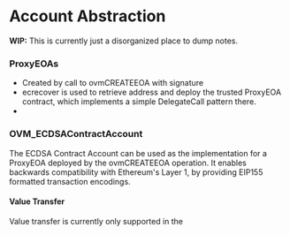 # Account Abstraction

**WIP:** This is currently just a disorganized place to dump notes.


### ProxyEOAs

- Created by call to ovmCREATEEOA with signature
- ecrecover is used to retrieve address and deploy the trusted ProxyEOA contract, which implements a simple DelegateCall pattern there.
-


### OVM_ECDSAContractAccount

The ECDSA Contract Account can be used as the implementation for a ProxyEOA deployed by the
ovmCREATEEOA operation. It enables backwards compatibility with Ethereum's Layer 1, by
providing EIP155 formatted transaction encodings.

#### Value Transfer
<!-- Maybe this should go into execution.md -->

Value transfer is currently only supported in the